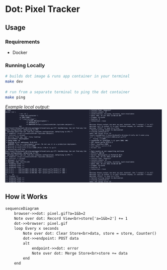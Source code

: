 # Dot: Pixel Tracker

## Usage
### Requirements
* Docker
### Running Locally
```sh
# builds dot image & runs app container in your terminal
make dev

# run from a separate terminal to ping the dot container
make ping
```

_Example local output:_
![Example running locally](./docs/local-example.png)
## How it Works
```mermaid
sequenceDiagram
    browser->>dot: pixel.gif?a=1&b=2
    Note over dot: Record View<br>store['a=1&b=2'] += 1
    dot->>browser: pixel.gif
    loop Every x seconds
        Note over dot: Clear Store<br>data, store = store, Counter()
        dot->>endpoint: POST data
        alt
            endpoint->>dot: error
            Note over dot: Merge Store<br>store += data
        end
    end
```
